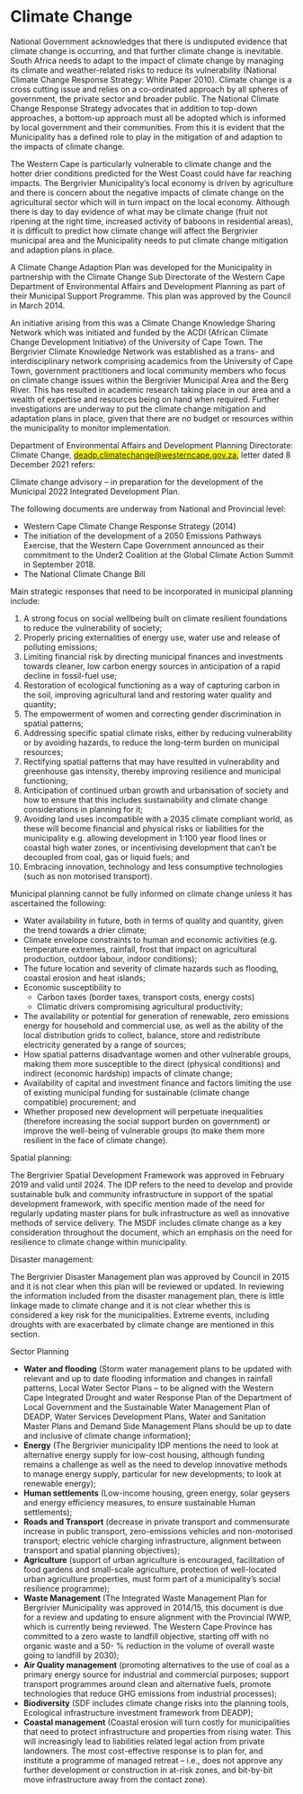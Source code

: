 # Climate Change

National Government acknowledges that there is undisputed evidence that climate change is occurring, and that further climate change is inevitable. South Africa needs to adapt to the impact of climate change by managing its climate and weather-related risks to reduce its vulnerability (National Climate Change Response Strategy: White Paper 2010). Climate change is a cross cutting issue and relies on a co-ordinated approach by all spheres of government, the private sector and broader public. The National Climate Change Response Strategy advocates that in addition to top-down approaches, a bottom-up approach must all be adopted which is informed by local government and their communities. From this it is evident that the Municipality has a defined role to play in the mitigation of and adaption to the impacts of climate change.

The Western Cape is particularly vulnerable to climate change and the hotter drier conditions predicted for the West Coast could have far reaching impacts. The Bergrivier Municipality’s local economy is driven by agriculture and there is concern about the negative impacts of climate change on the agricultural sector which will in turn impact on the local economy. Although there is day to day evidence of what may be climate change (fruit not ripening at the right time, increased activity of baboons in residential areas), it is difficult to predict how climate change will affect the Bergrivier municipal area and the Municipality needs to put climate change mitigation and adaption plans in place.

A Climate Change Adaption Plan was developed for the Municipality in partnership with the Climate Change Sub Directorate of the Western Cape Department of Environmental Affairs and Development Planning as part of their Municipal Support Programme. This plan was approved by the Council in March 2014.

An initiative arising from this was a Climate Change Knowledge Sharing Network which was initiated and funded by the ACDI (African Climate Change Development Initiative) of the University of Cape Town. The Bergrivier Climate Knowledge Network was established as a trans- and interdisciplinary network comprising academics from the University of Cape Town, government practitioners and local community members who focus on climate change issues within the Bergrivier Municipal Area and the Berg River. This has resulted in academic research taking place in our area and a wealth of expertise and resources being on hand when required. Further investigations are underway to put the climate change mitigation and adaptation plans in place, given that there are no budget or resources within the municipality to monitor implementation.

Department of Environmental Affairs and Development Planning Directorate: Climate Change, <mark style="color:blue;">deadp.climatechange@westerncape.gov.za,</mark> letter dated 8 December 2021 refers:

Climate change advisory – in preparation for the development of the Municipal 2022 Integrated Development Plan.

The following documents are underway from National and Provincial level:

* Western Cape Climate Change Response Strategy (2014)
* The initiation of the development of a 2050 Emissions Pathways Exercise, that the Western Cape Government announced as their commitment to the Under2 Coalition at the Global Climate Action Summit in September 2018.
* The National Climate Change Bill

Main strategic responses that need to be incorporated in municipal planning include:

1. A strong focus on social wellbeing built on climate resilient foundations to reduce the vulnerability of society;
2. &#x20;Properly pricing externalities of energy use, water use and release of polluting emissions;
3. &#x20;Limiting financial risk by directing municipal finances and investments towards cleaner, low carbon energy sources in anticipation of a rapid decline in fossil-fuel use;
4. &#x20; Restoration of ecological functioning as a way of capturing carbon in the soil, improving agricultural land and restoring water quality and quantity;
5. The empowerment of women and correcting gender discrimination in spatial patterns;
6. Addressing specific spatial climate risks, either by reducing vulnerability or by avoiding hazards, to reduce the long-term burden on municipal resources;
7. Rectifying spatial patterns that may have resulted in vulnerability and greenhouse gas intensity, thereby improving resilience and municipal functioning;
8. Anticipation of continued urban growth and urbanisation of society and how to ensure that this includes sustainability and climate change considerations in planning for it;
9. &#x20;Avoiding land uses incompatible with a 2035 climate compliant world, as these will become financial and physical risks or liabilities for the municipality e.g. allowing development in 1:100 year flood lines or coastal high water zones, or incentivising development that can’t be decoupled from coal, gas or liquid fuels; and
10. Embracing innovation, technology and less consumptive technologies (such as non motorised transport).

Municipal planning cannot be fully informed on climate change unless it has ascertained the following:

* Water availability in future, both in terms of quality and quantity, given the trend towards a drier climate;
* Climate envelope constraints to human and economic activities (e.g. temperature extremes, rainfall, frost that impact on agricultural production, outdoor labour, indoor conditions);
* The future location and severity of climate hazards such as flooding, coastal erosion and heat islands;
* Economic susceptibility to
  * Carbon taxes (border taxes, transport costs, energy costs)
  * &#x20;Climatic drivers compromising agricultural productivity;
* The availability or potential for generation of renewable, zero emissions energy for household and commercial use, as well as the ability of the local distribution grids to collect, balance, store and redistribute electricity generated by a range of sources;
* How spatial patterns disadvantage women and other vulnerable groups, making them more susceptible to the direct (physical conditions) and indirect (economic hardship) impacts of climate change;
* Availability of capital and investment finance and factors limiting the use of existing municipal funding for sustainable (climate change compatible) procurement; and
* Whether proposed new development will perpetuate inequalities (therefore increasing the social support burden on government) or improve the well-being of vulnerable groups (to make them more resilient in the face of climate change).

Spatial planning:

The Bergrivier Spatial Development Framework was approved in February 2019 and valid until 2024. The IDP refers to the need to develop and provide sustainable bulk and community infrastructure in support of the spatial development framework, with specific mention made of the need for regularly updating master plans for bulk infrastructure as well as innovative methods of service delivery. The MSDF includes climate change as a key consideration throughout the document, which an emphasis on the need for resilience to climate change within municipality.

Disaster management:

The Bergrivier Disaster Management plan was approved by Council in 2015 and it is not clear when this plan will be reviewed or updated. In reviewing the information included from the disaster management plan, there is little linkage made to climate change and it is not clear whether this is considered a key risk for the municipalities. Extreme events, including droughts with are exacerbated by climate change are mentioned in this section.

Sector Planning

* **Water and flooding** (Storm water management plans to be updated with relevant and up to date flooding information and changes in rainfall patterns, Local Water Sector Plans – to be aligned with the Western Cape Integrated Drought and water Response Plan of the Department of Local Government and the Sustainable Water Management Plan of DEADP, Water Services Development Plans, Water and Sanitation Master Plans and Demand Side Management Plans should be up to date and inclusive of climate change information);
* **Energy** (The Bergrivier municipality IDP mentions the need to look at alternative energy supply for low-cost housing, although funding remains a challenge as well as the need to develop innovative methods to manage energy supply, particular for new developments; to look at renewable energy);
* **Human settlements** (Low-income housing, green energy, solar geysers and energy efficiency measures, to ensure sustainable Human settlements);
* **Roads and Transport** (decrease in private transport and commensurate increase in public transport, zero-emissions vehicles and non-motorised transport; electric vehicle charging infrastructure, alignment between transport and spatial planning objectives);
* **Agriculture** (support of urban agriculture is encouraged, facilitation of food gardens and small-scale agriculture, protection of well-located urban agriculture properties, must form part of a municipality’s social resilience programme);
* **Waste Management** (The Integrated Waste Management Plan for Bergrivier Municipality was approved in 2014/15, this document is due for a review and updating to ensure alignment with the Provincial IWWP, which is currently being reviewed. The Western Cape Province has committed to a zero waste to landfill objective, starting off with no organic waste and a 50- % reduction in the volume of overall waste going to landfill by 2030);
* **Air Quality management** (promoting alternatives to the use of coal as a primary energy source for industrial and commercial purposes; support transport programmes around clean and alternative fuels, promote technologies that reduce GHG emissions from industrial processes);
* **Biodiversity** (SDF includes climate change risks into the planning tools, Ecological infrastructure investment framework from DEADP);
* **Coastal management** (Coastal erosion will turn costly for municipalities that need to protect infrastructure and properties from rising water. This will increasingly lead to liabilities related legal action from private landowners. The most cost-effective response is to plan for, and institute a programme of managed retreat – i.e., does not approve any further development or construction in at-risk zones, and bit-by-bit move infrastructure away from the contact zone).
